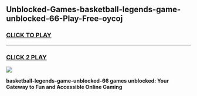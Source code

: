 
## Unblocked-Games-basketball-legends-game-unblocked-66-Play-Free-oycoj
<h3>
<a href="https://premium76.site?title=basketball-legends-game-unblocked-66&ref=17A">CLICK TO PLAY</a></h3>
<hr>

<h3>
<a href="https://premium76.site?title=basketball-legends-game-unblocked-66&ref=17A">CLICK 2 PLAY</a>
  
</h3>

<a href="https://premium76.site?title=basketball-legends-game-unblocked-66&ref=17A"><img src="https://clearcache.store/games.png"></a>


**basketball-legends-game-unblocked-66 games unblocked: Your Gateway to Fun and Accessible Online Gaming**
